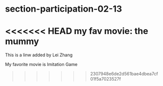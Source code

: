 # section-participation-02-13
<<<<<<< HEAD
my fav movie: the mummy
=======

This is a linw added by Lei Zhang

My favorite movie is Imitation Game
>>>>>>> 2307948e6de2d561bae4dbea7cf01f5a7023527f
